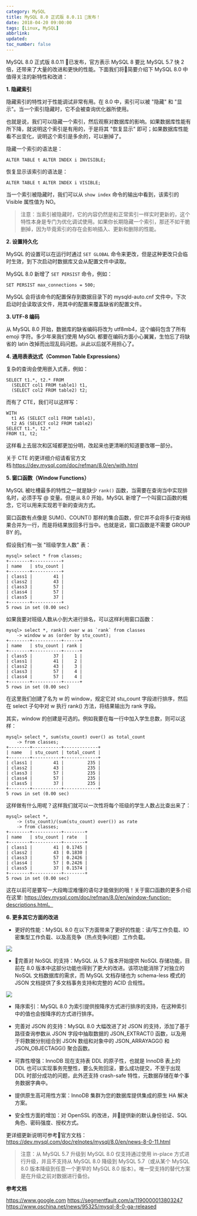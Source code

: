 ```yaml
---
category: MySQL
title: MySQL 8.0 正式版 8.0.11 发布！
date: 2018-04-20 09:00:00
tags: [Linux, MySQL]
abbrlink:
updated:
toc_number: false
---
```


MySQL 8.0 正式版 8.0.11 已发布，官方表示 MySQL 8 要比 MySQL 5.7 快 2 倍，还带来了大量的改进和更快的性能。下面我们将简要介绍下 MySQL 8.0 中值得关注的新特性和改进：

**1. 隐藏索引**

隐藏索引的特性对于性能调试非常有用。在 8.0 中，索引可以被 "隐藏" 和 "显示"。当一个索引隐藏时，它不会被查询优化器所使用。

也就是说，我们可以隐藏一个索引，然后观察对数据库的影响。如果数据库性能有所下降，就说明这个索引是有用的，于是将其 "恢复显示" 即可；如果数据库性能看不出变化，说明这个索引是多余的，可以删掉了。

隐藏一个索引的语法是：

```
ALTER TABLE t ALTER INDEX i INVISIBLE;
```

恢复显示该索引的语法是：

```
ALTER TABLE t ALTER INDEX i VISIBLE;
```

当一个索引被隐藏时，我们可以从 `show index` 命令的输出中看到，该索引的 Visible 属性值为 NO。

> 注意：当索引被隐藏时，它的内容仍然是和正常索引一样实时更新的，这个特性本身是专门为优化调试使用。如果你长期隐藏一个索引，那还不如干脆删掉，因为毕竟索引的存在会影响插入、更新和删除的性能。

<!-- more -->

**2. 设置持久化**

MySQL 的设置可以在运行时通过 `SET GLOBAL` 命令来更改，但是这种更改只会临时生效，到下次启动时数据库又会从配置文件中读取。

MySQL 8.0 新增了 `SET PERSIST` 命令，例如：

```
SET PERSIST max_connections = 500;
```

MySQL 会将该命令的配置保存到数据目录下的 mysqld-auto.cnf 文件中，下次启动时会读取该文件，用其中的配置来覆盖缺省的配置文件。

**3. UTF-8 编码**

从 MySQL 8.0 开始，数据库的缺省编码将改为 utf8mb4，这个编码包含了所有 emoji 字符。多少年来我们使用 MySQL 都要在编码方面小心翼翼，生怕忘了将缺省的 latin 改掉而出现乱码问题。从此以后就不用担心了。

**4. 通用表表达式（Common Table Expressions）**

复杂的查询会使用嵌入式表，例如：

```
SELECT t1.*, t2.* FROM 
  (SELECT col1 FROM table1) t1,
  (SELECT col2 FROM table2) t2;
```

而有了 CTE，我们可以这样写：

```
WITH
  t1 AS (SELECT col1 FROM table1),
  t2 AS (SELECT col2 FROM table2)
SELECT t1.*, t2.* 
FROM t1, t2;
```

这样看上去层次和区域都更加分明，改起来也更清晰的知道要改哪一部分。

关于 CTE 的更详细介绍请看官方文档:https://dev.mysql.com/doc/refman/8.0/en/with.html

**5. 窗口函数（Window Functions）**

MySQL 被吐槽最多的特性之一就是缺少 `rank()` 函数，当需要在查询当中实现排名时，必须手写 @ 变量。但是从 8.0 开始，MySQL 新增了一个叫窗口函数的概念，它可以用来实现若干新的查询方式。

窗口函数有点像是 SUM()、COUNT() 那样的集合函数，但它并不会将多行查询结果合并为一行，而是将结果放回多行当中。也就是说，窗口函数是不需要 GROUP BY 的。

假设我们有一张 "班级学生人数" 表：

```
mysql> select * from classes;
+--------+-----------+
| name   | stu_count |
+--------+-----------+
| class1 |        41 |
| class2 |        43 |
| class3 |        57 |
| class4 |        57 |
| class5 |        37 |
+--------+-----------+
5 rows in set (0.00 sec)
```

如果我要对班级人数从小到大进行排名，可以这样利用窗口函数：

```
mysql> select *, rank() over w as `rank` from classes
    -> window w as (order by stu_count);
+--------+-----------+------+
| name   | stu_count | rank |
+--------+-----------+------+
| class5 |        37 |    1 |
| class1 |        41 |    2 |
| class2 |        43 |    3 |
| class3 |        57 |    4 |
| class4 |        57 |    4 |
+--------+-----------+------+
5 rows in set (0.00 sec)
```

在这里我们创建了名为 w 的 window，规定它对 stu_count 字段进行排序，然后在 select 子句中对 w 执行 rank() 方法，将结果输出为 rank 字段。

其实，window 的创建是可选的。例如我要在每一行中加入学生总数，则可以这样：

```
mysql> select *, sum(stu_count) over() as total_count
    -> from classes;
+--------+-----------+-------------+
| name   | stu_count | total_count |
+--------+-----------+-------------+
| class1 |        41 |         235 |
| class2 |        43 |         235 |
| class3 |        57 |         235 |
| class4 |        57 |         235 |
| class5 |        37 |         235 |
+--------+-----------+-------------+
5 rows in set (0.00 sec)
```

这样做有什么用呢？这样我们就可以一次性将每个班级的学生人数占比查出来了：

```
mysql> select *,
    -> (stu_count)/(sum(stu_count) over()) as rate
    -> from classes;
+--------+-----------+--------+
| name   | stu_count | rate   |
+--------+-----------+--------+
| class1 |        41 | 0.1745 |
| class2 |        43 | 0.1830 |
| class3 |        57 | 0.2426 |
| class4 |        57 | 0.2426 |
| class5 |        37 | 0.1574 |
+--------+-----------+--------+
5 rows in set (0.00 sec)
```

这在以前可是要写一大段晦涩难懂的语句才能做到的哦！关于窗口函数的更多介绍在这里: https://dev.mysql.com/doc/refman/8.0/en/window-function-descriptions.html。

**6. 更多其它方面的改进**

- 更好的性能：MySQL 8.0 在以下方面带来了更好的性能：读/写工作负载、IO 密集型工作负载、以及高竞争（热点竞争问题）工作负载。

![](https://www.hi-linux.com/img/linux/mysql80_1.png)

- 完善对 NoSQL 的支持：MySQL 从 5.7 版本开始提供 NoSQL 存储功能，目前在 8.0 版本中这部分功能也得到了更大的改进。该项功能消除了对独立的 NoSQL 文档数据库的需求，而 MySQL 文档存储也为 schema-less 模式的 JSON 文档提供了多文档事务支持和完整的 ACID 合规性。

![](https://www.hi-linux.com/img/linux/mysql80_2.png)

- 降序索引：MySQL 8.0 为索引提供按降序方式进行排序的支持，在这种索引中的值也会按降序的方式进行排序。

- 完善对 JSON 的支持：MySQL 8.0 大幅改进了对 JSON 的支持，添加了基于路径查询参数从 JSON 字段中抽取数据的 JSON_EXTRACT() 函数，以及用于将数据分别组合到 JSON 数组和对象中的 JSON_ARRAYAGG() 和 JSON_OBJECTAGG() 聚合函数。

- 可靠性增强：InnoDB 现在支持表 DDL 的原子性，也就是 InnoDB 表上的 DDL 也可以实现事务完整性，要么失败回滚，要么成功提交，不至于出现 DDL 时部分成功的问题，此外还支持 crash-safe 特性，元数据存储在单个事务数据字典中。

- 提供原生高可用性方案：InnoDB 集群为您的数据库提供集成的原生 HA 解决方案。

- 安全性方面的增加：对 OpenSSL 的改进，并提供新的默认身份验证、SQL 角色、密码强度、授权方式。

更详细更新说明可参考官方文档：https://dev.mysql.com/doc/relnotes/mysql/8.0/en/news-8-0-11.html  

> 注意：从 MySQL 5.7 升级到 MySQL 8.0 仅支持通过使用 in-place 方式进行升级，并且不支持从 MySQL 8.0 降级到 MySQL 5.7（或从某个 MySQL 8.0 版本降级到任意一个更早的 MySQL 8.0 版本）。唯一受支持的替代方案是在升级之前对数据进行备份。

**参考文档**

https://www.google.com
https://segmentfault.com/a/1190000013803247
https://www.oschina.net/news/95325/mysql-8-0-ga-released